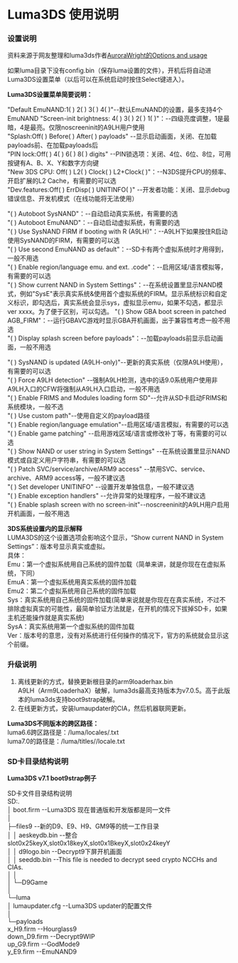 # Luma3DS 使用说明

### 设置说明  
资料来源于网友整理和luma3ds作者[AuroraWright的Options and usage](https://github.com/AuroraWright/Luma3DS/wiki/Options-and-usage)



如果luma目录下没有config.bin（保存luma设置的文件），开机后将自动进Luma3DS设置菜单（以后可以在系统启动时按住Select键进入）。

**Luma3DS设置菜单简要说明：**  

"Default EmuNAND:1( ) 2( ) 3( ) 4( )"--默认EmuNAND的设置，最多支持4个EmuNAND
"Screen-init brightness: 4( ) 3( ) 2( ) 1( )"：--四级亮度调整，1是最暗，4是最亮。仅限noscreeninit的A9LH用户使用  
"Splash:Off( ) Before( ) After( ) payloads" --显示启动画面，关闭、在加载payloads前、在加载payloads后  
"PIN lock:Off( ) 4( ) 6( ) 8( ) digits" --PIN锁选项：关闭、4位、6位、8位，可用按键有A、B、X、Y和数字方向键  
"New 3DS CPU: Off( ) L2( ) Clock( ) L2+Clock( )"：--N3DS提升CPU的频率、开启扩展的L2 Cache，有需要的可以选  
"Dev.features:Off( ) ErrDisp( ) UNITINFO( )" --开发者功能：关闭、显示debug错误信息、开发机模式（在线功能将无法使用）


"( ) Autoboot SysNAND"：--自动启动真实系统，有需要的选  
"( ) Autoboot EmuNAND"：--自动启动虚拟系统，有需要的选  
"( ) Use SysNAND FIRM if booting with R (A9LH)"：--A9LH下如果按住R启动使用SysNAND的FIRM，有需要的可以选  
"( ) Use second EmuNAND as default"：--SD卡有两个虚拟系统时才用得到，一般不用选  
"( ) Enable region/language emu. and ext. .code"：--启用区域/语言模拟等，有需要的可以选  
"( ) Show current NAND in System Settings"：--在系统设置里显示NAND模式，例如"SysE"表示真实系统&使用首个虚拟系统的FIRM。显示系统标识和自定义标识，即勾选后，真实系统会显示sys，虚拟显示emu，如果不勾选，都显示ver xxxx。为了便于区别，可以勾选。
"( ) Show GBA boot screen in patched AGB_FIRM"：--运行GBAVC游戏时显示GBA开机画面，出于兼容性考虑一般不用选  
"( ) Display splash screen before payloads"：--加载payloads前显示启动画面，一般不用选  

"( ) SysNAND is updated (A9LH-only)"--更新的真实系统（仅限A9LH使用），有需要的可以选  
"( ) Force A9LH detection" --强制A9LH检测，选中的话9.0系统用户使用非A9LH入口的CFW将强制从A9LH入口启动，一般不用选  
"( ) Enable FRIMS and Modules loading form SD"--允许从SD卡启动FRIMS和系统模块，一般不选  
"( ) Use custom path"--使用自定义的payload路径  
"( ) Enable region/language emulation"--启用区域/语言模拟，有需要的可以选  
"( ) Enable game patching" --启用游戏区域/语言或修改补丁等，有需要的可以选  
"( ) Show NAND or user string in System Settings" --在系统设置里显示NAND模式或自定义用户字符串，有需要的可以选  
"( ) Patch SVC/service/archive/ARM9 access" --禁用SVC、service、archive、ARM9 access等，一般不建议选  
"( ) Set developer UNITINFO" --设置开发单独信息，一般不建议选  
"( ) Enable exception handlers" --允许异常的处理程序，一般不建议选  
"( ) Enable splash screen with no screen-init"--noscreeninit的A9LH用户启用开机画面，一般不用选     

**3DS系统设置内的显示解释**  
LUMA3DS的这个设置选项会影响这个显示，“Show current NAND in System Settings”：版本号显示真实或虚拟。  
具体：  
Emu：第一个虚拟系统用自己系统的固件加载（简单来讲，就是你现在在虚拟系统，下同）  
EmuA：第一个虚拟系统用真实系统的固件加载  
Emu2：第二个虚拟系统用自己系统的固件加载  
Sys：真实系统用自己系统的固件加载(简单来说就是你现在在真实系统，不过不排除虚拟真实的可能性，最简单验证方法就是，在开机的情况下拔掉SD卡，如果主机还能操作就是真实系统)  
SysA：真实系统用第一个虚拟系统的固件加载  
Ver：版本号的意思，没有对系统进行任何操作的情况下，官方的系统就会显示这个前缀。  

### 升级说明  
1. 离线更新的方式，替换更新根目录的arm9loaderhax.bin  
A9LH（Arm9LoaderhaX）破解，luma3ds最高支持版本为v7.0.5。高于此版本的luma3ds支持boot9strap破解。  
2. 在线更新方式，安装lumaupdater的CIA，然后机器联网更新。  

**Luma3DS不同版本的跨区路径：**  
luma6.6跨区路径是：/luma/locales/<titleID>.txt  
luma7.0的路径是：/luma/titles/<titleID>/locale.txt  

### SD卡目录结构说明
**Luma3DS v7.1 boot9strap例子**

SD卡文件目录结构说明  
SD:.  
│  boot.firm          --Luma3DS 现在普通版和开发版都是同一文件  
│  
├─files9                      --新的D9、E9、H9、GM9等的统一工作目录  
│  │  aeskeydb.bin            --整合slot0x25keyX,slot0x18keyX,slot0x1BkeyX,slot0x24keyY  
│  │  d9logo.bin              --Decrypt9下屏开机画面  
│  │  seeddb.bin              --This file is needed to decrypt seed crypto NCCHs and CIAs.  
│  │  
│  └─D9Game    
│    
└─luma  
    │  lumaupdater.cfg        --Luma3DS updater的配置文件  
    │  
    └─payloads  
            x_H9.firm         --Hourglass9  
            down_D9.firm      --Decrypt9WIP  
            up_G9.firm        --GodMode9  
            y_E9.firm         --EmuNAND9  

